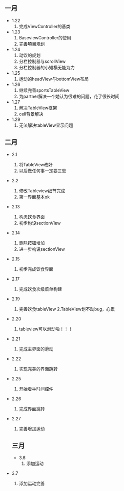 ## 一月
- 1.22
  1. 完成ViewController的基类    
- 1.23
  1. BaseviewController的使用
  2. 完善项目规划
- 1.24
  1. 动饮的规划
  2. 分栏控制器与scrollView
  3. 分栏控制器的小短横无能为力
- 1.25
  1. 运动的headView与bottomView布局
- 1.26
  1. 继续完善sportsTableView
  2. 为partner解决一个她认为很难的问题，花了很长时间
- 1.27
  1. 解决TableView框架
  2. cell背景解决
- 1.29
  1. 无法解决tableView显示问题



## 二月

- 2.1
  1. 将TableView改好
  2. 以后做任何事一定要三思
- 2.2
  1. 修改Tableview细节完成
  2. 第一界面基本ok
- 2.13
  1. 构思饮食界面
  2. 初步构设sectionView
- 2.14
  1. 删除按钮增加
  2. 进一步构设sectionView
- 2.15
  1. 初步完成饮食界面
- 2.17
  1. 完成饮食次级菜单构建
- 2.19
  1. 完善饮食tableView
  2.TableView划不动bug，心累
- 2.20
  1. tableview可以滑动啦！！！
- 2.21
  1. 完成主界面的滑动
- 2.22
  1. 实现完美的界面跳转
- 2.25
  1. 开始着手时间控件
- 2.26
  1. 完成界面跳转
- 2.27
  1. 完善增加运动
  
  ## 三月
  - 3.6
    1. 添加运动
- 3.7
    1. 添加运动完善
